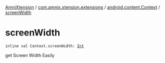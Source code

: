 [AmniXtension](../../index.md) / [com.amnix.xtension.extensions](../index.md) / [android.content.Context](index.md) / [screenWidth](./screen-width.md)

# screenWidth

`inline val Context.screenWidth: `[`Int`](https://kotlinlang.org/api/latest/jvm/stdlib/kotlin/-int/index.html)

get Screen Width Easily

